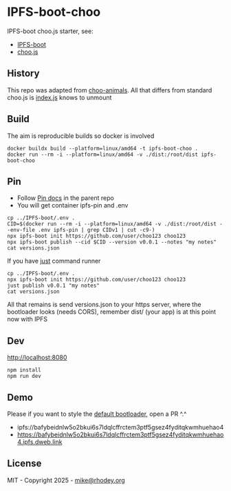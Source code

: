 # IPFS-boot-choo
IPFS-boot choo.js starter, see:
+ [IPFS-boot](https://github.com/rhodey/IPFS-boot)
+ [choo.js](https://github.com/choojs/choo)

## History
This repo was adapted from [choo-animals](https://github.com/louiscenter/choo-animals). All that differs from standard choo.js is [index.js](https://github.com/rhodey/IPFS-boot-choo/blob/master/src/index.js) knows to unmount

## Build
The aim is reproducible builds so docker is involved
```
docker buildx build --platform=linux/amd64 -t ipfs-boot-choo .
docker run --rm -i --platform=linux/amd64 -v ./dist:/root/dist ipfs-boot-choo
```

## Pin
+ Follow [Pin docs](https://github.com/rhodey/IPFS-boot#pin) in the parent repo
+ You will get container ipfs-pin and .env
```
cp ../IPFS-boot/.env .
CID=$(docker run --rm -i --platform=linux/amd64 -v ./dist:/root/dist --env-file .env ipfs-pin | grep CIDv1 | cut -c9-)
npx ipfs-boot init https://github.com/user/choo123 choo123
npx ipfs-boot publish --cid $CID --version v0.0.1 --notes "my notes"
cat versions.json
```

If you have [just](https://github.com/casey/just) command runner
```
cp ../IPFS-boot/.env .
npx ipfs-boot init https://github.com/user/choo123 choo123
just publish v0.0.1 "my notes"
cat versions.json
```

All that remains is send versions.json to your https server, where the bootloader looks (needs CORS), remember dist/ (your app) is at this point now with IPFS

## Dev
[http://localhost:8080](http://localhost:8080)
```
npm install
npm run dev
```

## Demo
Please if you want to style the [default bootloader](https://github.com/rhodey/IPFS-boot), open a PR ^.^
+ ipfs://bafybeidnlw5o2bkui6s7ldqlcffrctem3ptf5gsez4fyditqkwmhuehao4
+ https://bafybeidnlw5o2bkui6s7ldqlcffrctem3ptf5gsez4fyditqkwmhuehao4.ipfs.dweb.link

## License
MIT - Copyright 2025 - mike@rhodey.org
